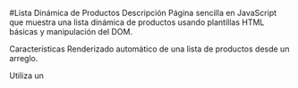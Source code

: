 #Lista Dinámica de Productos
Descripción
Página sencilla en JavaScript que muestra una lista dinámica de productos usando plantillas HTML básicas y manipulación del DOM.

Características
Renderizado automático de una lista de productos desde un arreglo.

Utiliza un <template> para una estructura HTML reutilizable.

Botón que permite agregar un nuevo producto al final de la lista.

Separación clara entre lógica de datos y renderización.
